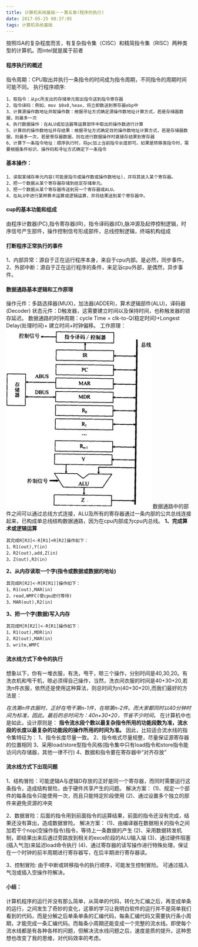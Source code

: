 ```yaml
---
title: 计算机系统基础－－第五章(程序的执行)
date: 2017-05-25 08:37:05
tags: 计算机系统基础
---
```

按照ISA的复杂程度而言，有复杂指令集（CISC）和精简指令集（RISC）两种类型的计算机。而intel就是属于前者
#### 程序执行的概述
指令周期：CPU取出并执行一条指令的时间成为指令周期，不同指令的周期时间可能不同。
执行程序顺序:
```
1、取指令：从pc所支出的存储单元取出指令送到指令寄存器
2、指令译码：例如，mov $0x0,%eax，将立即数送到寄存器ebp中
3、计算源操作数地址并取操作数：根据寻址方式确定源操作数地址计算方式，若是存储器数据，则最多一次
4、执行数据操作：在ALU或加法器等运算部件中取出的操作数进行计算
5、计算目的操作数地址并存结果：根据寻址方式确定目的操作数地址计算方式，若是存储器数据，则最多一次，若是寄存器数据，则在进行数据操作时直接存结果到寄存器
6、计算下一条指令地址：顺序执行时，将pc加上当前指令长度即可。如果是转移类指令时，需要根据条件标识、操作码和寻址方式确定下一条指令
```
#### 基本操作：
```
1、读取某储存单元内容(可能是指令或操作数或操作数地址)，并将其装入某个寄存器。
2、把一个数据从某个寄存器存储到给定存储单元。
3、把一个数据从某个寄存器传送到另一个寄存器或ALU。
4、在ALU中进行某种算术运算或逻辑运算，并将结果送到某个寄存器中。
```
#### cup的基本功能和组成
由程序计数器(PC),指令寄存器(IR)，指令译码器(ID),脉冲源及起停控制逻辑，时序信号产生部件，操作控制信号形成部件，总线控制逻辑，终端机构组成
#### 打断程序正常执行的事件
1、内部异常：源自于正在运行程序本身，来自于cpu内部。是必然，同步事件。
2、外部中断：源自于正在运行程序的条件，来足浴cpu外部，是偶然，异步事件。
#### 数据通路基本逻辑和工作原理
操作元件：多路选择器(MUX)，加法器(ADDER)，算术逻辑部件(ALU)，译码器(Decoder)
状态元件：D触发器，这需要建立时间以及保持时间，也称触发器的锁存延迟。
数据通路的时钟周期：cycle Time = clk-to-Q(稳定时间)+Longest Delay(处理时间)+ 建立时间+时钟偏移。
工作原理：
![simpleBus](img/simpleBus.jpg)
数据通路中的部件之间可以通过总线方式连接，ALU及所有的寄存器通过一条内部的公共总线连接起来，已构成单总线结构数据通路，因为在cpu内部成为cpu内总线。
**1、完成算术或逻辑运算**
```
其完成R[R3]<-R[R1]+R[R2]操作如下：
1、R1(out),Y(in)
2、R2(out),add,Z(in)
3、Z(out),R3(in)
```
**2、从内存读取一个字(指令或数据或数据的地址)**
```
其完成R[R2]<-M[R[R1]]操作如下：
1、R1(out),MAR(in)
2、read,WMFC(使cpu进行等待)
3、MAR(out),R2(in)
```
**3、把一个字(数据)写入内存**
```
其完成M[R[R2]]<-R[R1]操作如下：
1、R1(out),MDR(in)
2、R2(out),MAR(in)
3、write,WMFC
```
#### 流水线方式下命令的执行
想象以下，你有一堆衣服，有洗，甩干，晾三个操作，分别时间是40,30,20。有洗衣机和甩干机，晾必须得自己操作，当然，洗衣间衣服的时间是40+30+20,若洗n件衣服，依然还是使用这种算法，则总时间为n(40+30+20),而我们最好的方法是：

_在洗第n件衣服时，正好在甩干第n-1件，在晾第n-2件。而大家都同时以40分钟时间为标准，因此。最后的总时间为：40n+30+20，节省不少时间。_
在计算机中也是如此，设计原则是：
**指令流水段个数以最复杂指令所用的功能段数为准，流水段的长度以最复杂的功能段的操作所用的时间为准。**
因此，比较适合流水线的指令集特征为：
1、指令长度尽量一致。
2、指令格式尽量规整，尽量保证源寄存器的位置相同
3、采用load/store型指令风格(指令集中只有load指令和store指令能访问内存储器，其他一律不行)
4、数据和指令要在寄存器中“对齐存放”
#### 流水线方式下出现问题
1、结构冒险：可能逻辑A与逻辑D存放的正好是同一个寄存器，而同时需要运行这条指令，造成结构冒险，由于硬件共享产生的问题。
解决方案：
(1)、规定一个部件的每条指令只能使用一次，而且只能特定阶段使用
(2)、通过设置多个独立的部件来避免资源的冲突

2、数据冒险：后面的指令用到前面指令的运算结果，前面的指令还没有完成，结果还没有算出，造成数据冒险。
解决方案：
(1)、由编译器在数据相关的指令之间加若干个nop(空操作指令)指令，等待上一条数据的产生
(2)、采用数据转发机制，即结果出来后通过旁路放到相关的exce阶段的ALU输入端
(3)、通过硬件阻塞(插入气泡)来延迟load命令执行
(4)、通过寄存器的读写操作进行特殊处理，保证在一个时钟的前半周期进行寄存器写，在后半期进行寄存器读。

3、控制冒险:
由于中断或转移指令的执行顺序，可能发生控制冒险。
可通过插入气泡或插入空操作符解决。


#### 小结：
计算机程序的运行并没有那么简单，从简单的代码，转化为汇编之后，再变成单条的运行，之间发生了奇妙的变化，这章的学习让我明白软件的运行并不是简单我们看到的代码，而是分解之后单条单条的汇编代码，每条汇编代码又需要执行条小周期，才能完成一条汇编代码。而每条小周期还能变成一个完整的流水线。即使每个流水线都是有各种各样的问题，但解决流水线问题之后，速度是质的提升。这种思想也改变了我的思维，对代码效率的考虑。

